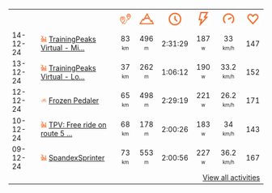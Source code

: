 <table>
    <tr>
        <th></th>
        <th></th>
        <th align="center"><img src="https://raw.githubusercontent.com/robiningelbrecht/strava-activities/master/public/distance.svg" width="30" alt="distance" title="distance"/></th>
        <th align="center"><img src="https://raw.githubusercontent.com/robiningelbrecht/strava-activities/master/public/elevation.svg" width="30" alt="elevation" title="elevation"/></th>
        <th align="center"><img src="https://raw.githubusercontent.com/robiningelbrecht/strava-activities/master/public/time.svg" width="30" alt="time" title="time"/></th>
        <th align="center"><img src="https://raw.githubusercontent.com/robiningelbrecht/strava-activities/master/public/average-watt.svg" width="30" alt="average watts" title="average watts"/></th>
        <th align="center"><img src="https://raw.githubusercontent.com/robiningelbrecht/strava-activities/master/public/average-speed.svg" width="30" alt="average speed" title="average speed"/></th>
        <th align="center"><img src="https://raw.githubusercontent.com/robiningelbrecht/strava-activities/master/public/heart-rate.svg" width="30" alt="average heart rate" title="average heart rate"/></th>
    </tr>
            <tr>
            <td>14-12-24</td>
            <td>
                                <img src="https://raw.githubusercontent.com/robiningelbrecht/strava-activities/master/public/activity-virtual-ride.svg" width="12" alt="TrainingPeaks Virtual - Mid Loops East" title="TrainingPeaks Virtual - Mid Loops East"/>
<a href="https://www.strava.com/activities/13115172554" title="Kcal: 1701 | Gear: None ">TrainingPeaks Virtual - Mi...</a>
            </td>
            <td align="center">83 <sup><sub>km</sub></sup></td>
            <td align="center">496 <sup><sub>m</sub></sup></td>
            <td align="center">2:31:29</td>
            <td align="center">187 <sup><sub>w</sub></sup></td>
            <td align="center">33 <sup><sub>km/h</sub></sup></td>
            <td align="center">147</td>
        </tr>
            <tr>
            <td>13-12-24</td>
            <td>
                                <img src="https://raw.githubusercontent.com/robiningelbrecht/strava-activities/master/public/activity-virtual-ride.svg" width="12" alt="TrainingPeaks Virtual - Loop the Loop Reverse" title="TrainingPeaks Virtual - Loop the Loop Reverse"/>
<a href="https://www.strava.com/activities/13107896161" title="Kcal: 756 | Gear: None ">TrainingPeaks Virtual - Lo...</a>
            </td>
            <td align="center">37 <sup><sub>km</sub></sup></td>
            <td align="center">262 <sup><sub>m</sub></sup></td>
            <td align="center">1:06:12</td>
            <td align="center">190 <sup><sub>w</sub></sup></td>
            <td align="center">33.2 <sup><sub>km/h</sub></sup></td>
            <td align="center">152</td>
        </tr>
            <tr>
            <td>12-12-24</td>
            <td>
                <img src="https://raw.githubusercontent.com/robiningelbrecht/strava-activities/master/public/activity-ride.svg" width="12" alt="Frozen Pedaler" title="Frozen Pedaler"/>
<a href="https://www.strava.com/activities/13101340741" title="Kcal: 2194 | Gear: None ">Frozen Pedaler</a>
            </td>
            <td align="center">65 <sup><sub>km</sub></sup></td>
            <td align="center">498 <sup><sub>m</sub></sup></td>
            <td align="center">2:29:19</td>
            <td align="center">221 <sup><sub>w</sub></sup></td>
            <td align="center">26.2 <sup><sub>km/h</sub></sup></td>
            <td align="center">171</td>
        </tr>
            <tr>
            <td>10-12-24</td>
            <td>
                                <img src="https://raw.githubusercontent.com/robiningelbrecht/strava-activities/master/public/activity-virtual-ride.svg" width="12" alt="TPV: Free ride on route 5 (Coastal Loop Reverse)" title="TPV: Free ride on route 5 (Coastal Loop Reverse)"/>
<a href="https://www.strava.com/activities/13086459246" title="Kcal: 1322 | Gear: None ">TPV: Free ride on route 5 ...</a>
            </td>
            <td align="center">68 <sup><sub>km</sub></sup></td>
            <td align="center">178 <sup><sub>m</sub></sup></td>
            <td align="center">2:00:26</td>
            <td align="center">183 <sup><sub>w</sub></sup></td>
            <td align="center">34 <sup><sub>km/h</sub></sup></td>
            <td align="center">143</td>
        </tr>
            <tr>
            <td>09-12-24</td>
            <td>
                                <img src="https://raw.githubusercontent.com/robiningelbrecht/strava-activities/master/public/activity-virtual-ride.svg" width="12" alt="SpandexSprinter" title="SpandexSprinter"/>
<a href="https://www.strava.com/activities/13080481222" title="Kcal: 1652 | Gear: None ">SpandexSprinter</a>
            </td>
            <td align="center">73 <sup><sub>km</sub></sup></td>
            <td align="center">553 <sup><sub>m</sub></sup></td>
            <td align="center">2:00:56</td>
            <td align="center">227 <sup><sub>w</sub></sup></td>
            <td align="center">36.2 <sup><sub>km/h</sub></sup></td>
            <td align="center">167</td>
        </tr>
                <tr>
            <td colspan="8" align="right"><a href="https://github.com/robiningelbrecht/strava-activities#activities">View all activities</a></td>
        </tr>
    </table>
